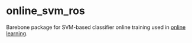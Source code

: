# online_svm_ros

Barebone package for SVM-based classifier online training used in [online learning](https://github.com/yzrobot/online_learning).
